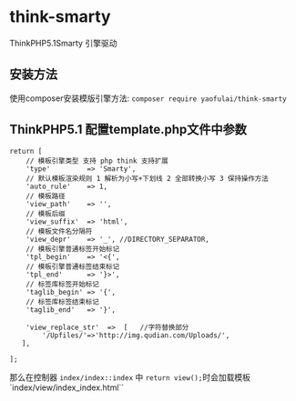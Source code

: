 # think-smarty
ThinkPHP5.1Smarty 引擎驱动

## 安装方法

使用composer安装模版引擎方法: `composer require yaofulai/think-smarty`

## ThinkPHP5.1 配置template.php文件中参数

```
return [
    // 模板引擎类型 支持 php think 支持扩展
    'type'         => 'Smarty',
    // 默认模板渲染规则 1 解析为小写+下划线 2 全部转换小写 3 保持操作方法
    'auto_rule'    => 1,
    // 模板路径
    'view_path'    => '',
    // 模板后缀
    'view_suffix'  => 'html',
    // 模板文件名分隔符
    'view_depr'    => '_', //DIRECTORY_SEPARATOR,
    // 模板引擎普通标签开始标记
    'tpl_begin'    => '<{',
    // 模板引擎普通标签结束标记
    'tpl_end'      => '}>',
    // 标签库标签开始标记
    'taglib_begin' => '{',
    // 标签库标签结束标记
    'taglib_end'   => '}', 

	'view_replace_str'  =>  [   //字符替换部分
        '/Upfiles/'=>'http://img.qudian.com/Uploads/',
   ], 

];
```
那么在控制器 `index/index::index` 中 `return view();`时会加载模板 `index/view/index_index.html``

